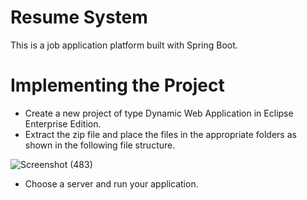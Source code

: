 # Resume System
This is a job application platform built with Spring Boot.

# Implementing the Project

* Create a new project of type Dynamic Web Application in Eclipse Enterprise Edition.
* Extract the zip file and place the files in the appropriate folders as shown in the following file structure.

![Screenshot (483)](https://user-images.githubusercontent.com/61287560/194357243-9e4ae4d6-e79e-40bf-bcf9-12bfccc70707.png)

* Choose a server and run your application.

